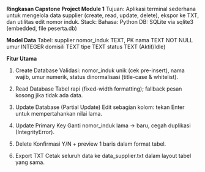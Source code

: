 **Ringkasan Capstone Project Module 1**
Tujuan: Aplikasi terminal sederhana untuk mengelola data supplier (create, read, update, delete), ekspor ke TXT, dan utilitas edit nomor induk.
Stack:
Bahasa: Python
DB: SQLite via sqlite3 (embedded, file peserta.db)

**Model Data**
Tabel: supplier
nomor_induk TEXT, PK
nama TEXT NOT NULL
umur INTEGER
domisili TEXT
tipe TEXT
status TEXT (Aktif/Idle)

**Fitur Utama**
1. Create Database
Validasi: nomor_induk unik (cek pre-insert), nama wajib, umur numerik, status dinormalisasi (title-case & whitelist).

2. Read Database
Tabel rapi (fixed-width formatting); fallback pesan kosong jika tidak ada data.

3. Update Database (Partial Update)
Edit sebagian kolom: tekan Enter untuk mempertahankan nilai lama.

4. Update Primary Key
Ganti nomor_induk lama → baru, cegah duplikasi (IntegrityError).

5. Delete
Konfirmasi Y/N + preview 1 baris dalam format tabel.

6. Export TXT
Cetak seluruh data ke data_supplier.txt dalam layout tabel yang sama.

